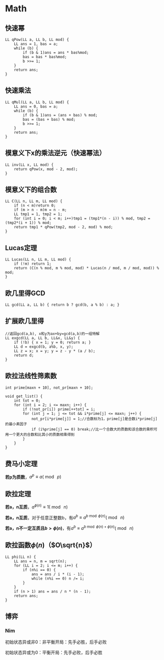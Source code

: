 <head>
    <script src="https://cdn.mathjax.org/mathjax/latest/MathJax.js?config=TeX-AMS-MML_HTMLorMML" type="text/javascript"></script>
    <script type="text/x-mathjax-config">
        MathJax.Hub.Config({
            tex2jax: {
            skipTags: ['script', 'noscript', 'style', 'textarea', 'pre'],
            inlineMath: [['$','$']]
            }
        });
    </script>
</head>

# Math

## 快速幂

    LL qPow(LL a, LL b, LL mod) {
        LL ans = 1, bas = a;
        while (b) {
            if (b & 1)ans = ans * bas%mod;
            bas = bas * bas%mod;
            b >>= 1;
        }
        return ans;
    }

## 快速乘法

    LL qMul(LL a, LL b, LL mod) {
        LL ans = 0, bas = a;
        while (b) {
            if (b & 1)ans = (ans + bas) % mod;
            bas = (bas + bas) % mod;
            b >>= 1;
        }
        return ans;
    }

## 模意义下x的乘法逆元（快速幂法）

    LL inv(LL x, LL mod) {
        return qPow(x, mod - 2, mod);
    }

## 模意义下的组合数

    LL C(LL n, LL m, LL mod) {
        if (n < m)return 0;
        if (m > n - m)m = n - m;
        LL tmp1 = 1, tmp2 = 1;
        for (int i = 0; i < m; i++)tmp1 = (tmp1*(n - i)) % mod, tmp2 = (tmp2*(i + 1)) % mod;
        return tmp1 * qPow(tmp2, mod - 2, mod) % mod;
    }

## Lucas定理

    LL Lucas(LL n, LL m, LL mod) {
        if (!m) return 1;
        return (C(n % mod, m % mod, mod) * Lucas(n / mod, m / mod, mod)) % mod;
    }

## 欧几里得GCD

    LL gcd(LL a, LL b) { return b ? gcd(b, a % b) : a; }

## 扩展欧几里得

    //返回gcd(a,b), x和y为ax+by=gcd(a,b)的一组特解
    LL exgcd(LL a, LL b, LL&x, LL&y) {
        if (!b) { x = 1; y = 0; return a; }
        LL d = exgcd(b, a%b, x, y);
        LL z = x; x = y; y = z - y * (a / b);
        return d;
    }

## 欧拉法线性筛**素数**

    int prime[maxn + 10], not_pr[maxn + 10];

    void get_list() {
        int tot = 0;
        for (int i = 2; i <= maxn; i++) {
            if (!not_pr[i]) prime[++tot] = i;
            for (int j = 1; j <= tot && i*prime[j] <= maxn; j++) {
                not_pr[i*prime[j]] = 1;//合数标为1，prime[j]是合数i*prime[j]的最小素因子
                if (i%prime[j] == 0) break;//比一个合数大的质数和该合数的乘积可用一个更大的合数和比其小的质数相乘得到
            }
        }
    }

## 费马小定理

**若p为质数**，$a^p\equiv a(\bmod\ p)$

## 欧拉定理

**若a，n互质**，$a^{\phi(n)}\equiv 1(\bmod\ n)$

**若a，n互质**，对于任意正整数b，有$a^b\equiv a^{b\bmod\phi(n)}(\bmod\ n)$

**若a，n不一定互质且$b>\phi(n)$**，有$a^b\equiv a^{b\bmod\phi(n)+\phi(n)}(\bmod\ n)$

## 欧拉函数$\phi(n)$（$O\sqrt{n}$）

    LL phi(LL n) {
        LL ans = n, m = sqrt(n);
        for (LL i = 2; i <= m; i++) {
            if (n%i == 0) {
                ans = ans / i * (i - 1);
                while (n%i == 0) n /= i;
            }
        }
        if (n > 1) ans = ans / n * (n - 1);
        return ans;
    }

## 博弈

### Nim

初始状态异或非0：非平衡开局：先手必胜，后手必败

初始状态异或为0：平衡开局：先手必败，后手必胜
